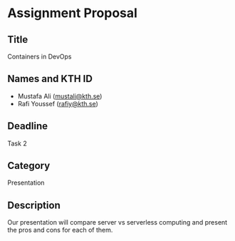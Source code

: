 # Assignment Proposal

## Title

Containers in DevOps

## Names and KTH ID

- Mustafa Ali (mustali@kth.se)
- Rafi Youssef (rafiy@kth.se)

## Deadline

Task 2

## Category

Presentation

## Description

Our presentation will compare server vs serverless computing and present the pros and cons for each of them.